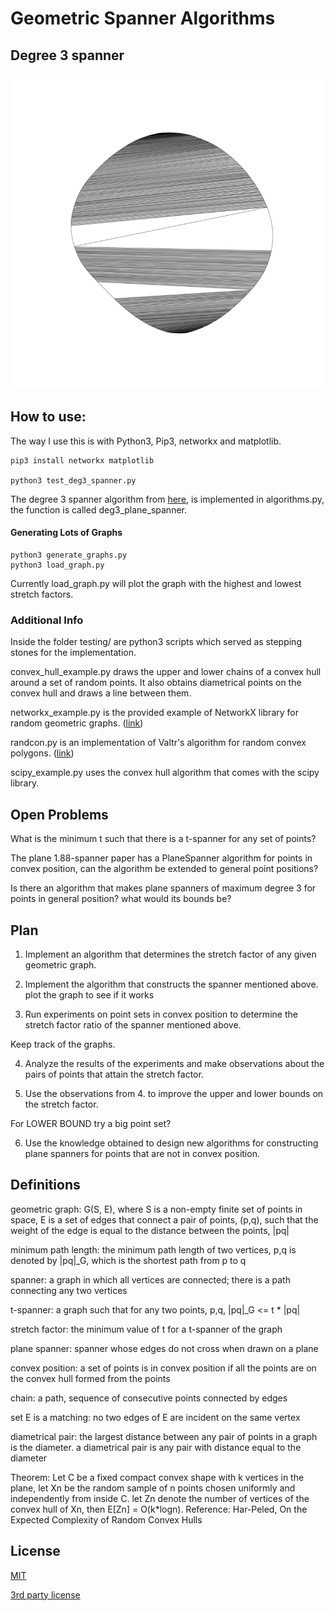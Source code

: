 # Geometric Spanner Algorithms

## Degree 3 spanner

![1000 vertices](img/deg3-spanner-algo.png)

## How to use:

The way I use this is with Python3, Pip3, networkx and matplotlib.

```
pip3 install networkx matplotlib

python3 test_deg3_spanner.py
```

The degree 3 spanner algorithm from [here](papers/Deg-3-Spanner.pdf),
is implemented in algorithms.py, the function is called
deg3_plane_spanner.

#### Generating Lots of Graphs

```
python3 generate_graphs.py
python3 load_graph.py
```

Currently load_graph.py will plot the graph with the highest and
lowest stretch factors.

### Additional Info

Inside the folder testing/ are python3 scripts which served as
stepping stones for the implementation.

convex_hull_example.py draws the upper and lower chains of a convex
hull around a set of random points. It also obtains diametrical
points on the convex hull and draws a line between them.

networkx_example.py is the provided example of NetworkX library for
random geometric graphs.
([link](https://networkx.github.io/documentation/networkx-1.9/examples/drawing/random_geometric_graph.html))

randcon.py is an implementation of Valtr's algorithm for random
convex polygons. ([link](https://github.com/patmorin/randcon))

scipy_example.py uses the convex hull algorithm that comes with the
scipy library.

## Open Problems

What is the minimum t such that there is a t-spanner for any set of
points?

The plane 1.88-spanner paper has a PlaneSpanner algorithm for points
in convex position, can the algorithm be extended to general point
positions?

Is there an algorithm that makes plane spanners of maximum degree 3
for points in general position? what would its bounds be?

## Plan
1. Implement an algorithm that determines the stretch factor of any
given geometric graph.

2. Implement the algorithm that constructs the spanner mentioned
   above. plot the graph to see if it works

3. Run experiments on point sets in convex position to determine the
stretch factor ratio of the spanner mentioned above.

Keep track of the graphs.

4. Analyze the results of the experiments and make observations about
the pairs of points that attain the stretch factor.

5. Use the observations from 4. to improve the upper and lower bounds on
the stretch factor.

For LOWER BOUND try a big point set?

6. Use the knowledge obtained to design new algorithms for constructing
plane spanners for points that are not in convex position. 

## Definitions

geometric graph: G(S, E), where S is a non-empty finite set of points
in space, E is a set of edges that connect a pair of points, (p,q),
such that the weight of the edge is equal to the distance between the
points, |pq|

minimum path length: the minimum path length of two vertices, p,q is
denoted by |pq|_G, which is the shortest path from p to q

spanner: a graph in which all vertices are connected; there is a path
connecting any two vertices

t-spanner: a graph such that for any two points, p,q, |pq|_G <= t *
|pq|

stretch factor: the minimum value of t for a t-spanner of the graph

plane spanner: spanner whose edges do not cross when drawn on a plane

convex position: a set of points is in convex position if all the
points are on the convex hull formed from the points

chain: a path, sequence of consecutive points connected by edges

set E is a matching: no two edges of E are incident on the same vertex

diametrical pair: the largest distance between any pair of points in
a graph is the diameter. a diametrical pair is any pair with distance
equal to the diameter

Theorem: Let C be a fixed compact convex shape with k vertices in the
plane, let Xn be the random sample of n points chosen uniformly and
independently from inside C. let Zn denote the number of vertices of
the convex hull of Xn, then E[Zn] = O(k*logn). 
Reference: Har-Peled, On the Expected Complexity of Random Convex Hulls

## License

[MIT](LICENSE.txt)

[3rd party license](LICENSE_3RD_PARTY.txt)
